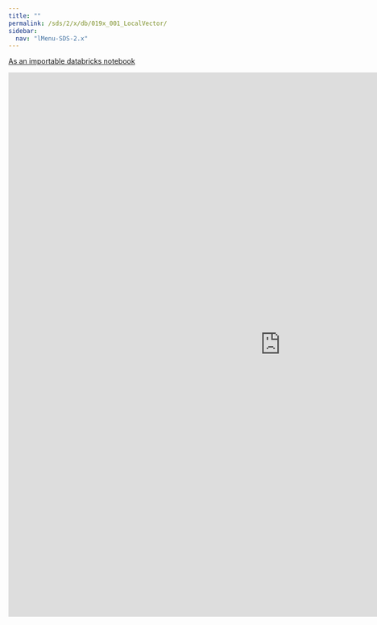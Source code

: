 ```yaml
---
title: ""
permalink: /sds/2/x/db/019x_001_LocalVector/
sidebar:
  nav: "lMenu-SDS-2.x"
---
```


[As an importable databricks notebook](https://lamastex.github.io/scalable-data-science/sds/2/x/db/019x_001_LocalVector.html)

<iframe src="https://lamastex.github.io/scalable-data-science/sds/2/x/db/019x_001_LocalVector" width="1080" height="1080" frameborder="0"></iframe>
